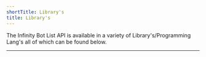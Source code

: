 ```yaml
---
shortTitle: Library's 
title: Library's
---
```


The Infinity Bot List API is available in a variety of Library's/Programming Lang's all of which can be found below.

---

<Overview />
